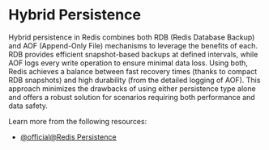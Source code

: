 # Hybrid Persistence

Hybrid persistence in Redis combines both RDB (Redis Database Backup) and AOF (Append-Only File) mechanisms to leverage the benefits of each. RDB provides efficient snapshot-based backups at defined intervals, while AOF logs every write operation to ensure minimal data loss. Using both, Redis achieves a balance between fast recovery times (thanks to compact RDB snapshots) and high durability (from the detailed logging of AOF). This approach minimizes the drawbacks of using either persistence type alone and offers a robust solution for scenarios requiring both performance and data safety.

Learn more from the following resources:

- [@official@Redis Persistence](https://redis.io/docs/latest/operate/oss_and_stack/management/persistence/)